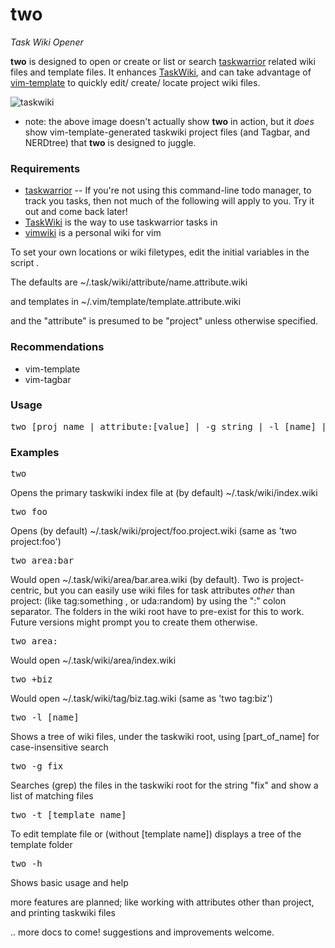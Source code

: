 # two
_Task Wiki Opener_ 

**two** is designed to open or create or list or search [taskwarrior](http://taskwarrior.org) related wiki files and template files. It enhances [TaskWiki](https://github.com/tbabej/taskwiki), and can take advantage of [vim-template](https://github.com/aperezdc/vim-template) to quickly edit/ create/ locate project wiki files.

![taskwiki](http://picpaste.novarata.net/pics/9932eca5814fce48c26cd8105b4a165a.gif)
* note: the above image doesn't actually show **two** in action, 
  but it _does_ show vim-template-generated taskwiki project files 
  (and Tagbar, and NERDtree) that **two** is designed to juggle.

### Requirements
- [taskwarrior](http://taskwarrior.org/download/) -- If you're not using this command-line todo manager, to track you tasks, then not much of the following will apply to you. Try it out and come back later!
- [TaskWiki](https://github.com/tbabej/taskwiki) is the way to use taskwarrior tasks in
- [vimwiki](https://github.com/vimwiki/vimwiki/tree/tags) is a personal wiki for vim

To set your own locations or wiki filetypes, edit the initial variables in the script . 

The defaults are ~/.task/wiki/attribute/name.attribute.wiki 

and templates in ~/.vim/template/template.attribute.wiki

and the "attribute" is presumed to be "project" unless otherwise specified.

### Recommendations
- vim-template
- vim-tagbar

### Usage
<pre>
two [proj_name | attribute:[value] | -g string | -l [name] | -t [template] | -h]
</pre>
### Examples
<pre>
two
</pre>
Opens the primary taskwiki index file at (by default) ~/.task/wiki/index.wiki
<pre>
two foo
</pre>
Opens (by default) ~/.task/wiki/project/foo.project.wiki (same as 'two project:foo')
<pre>
two area:bar
</pre>
Would open ~/.task/wiki/area/bar.area.wiki (by default). Two is project-centric, but you can easily use wiki files for task attributes _other_ than project: (like tag:something , or uda:random) by using the ":" colon separator.
The folders in the wiki root have to pre-exist for this to work. Future versions might prompt you to create them otherwise.
<pre>
two area:
</pre>
Would open ~/.task/wiki/area/index.wiki
<pre>
two +biz
</pre>
Would open ~/.task/wiki/tag/biz.tag.wiki (same as 'two tag:biz')
<pre>
two -l [name]
</pre>
Shows a tree of wiki files, under the taskwiki root, using [part_of_name] for case-insensitive search
<pre>
two -g fix
</pre>
Searches (grep) the files in the taskwiki root for the string "fix" and show a list of matching files
<pre>
two -t [template name]
</pre>
To edit template file or (without [template name]) displays a tree of the template folder
</pre>
<pre>
two -h
</pre>
Shows basic usage and help

more features are planned; like working with attributes other than project, and printing taskwiki files

.. more docs to come! suggestions and improvements welcome.
